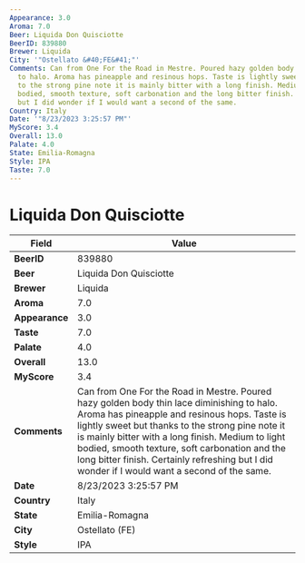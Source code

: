 ```yaml
---
Appearance: 3.0
Aroma: 7.0
Beer: Liquida Don Quisciotte
BeerID: 839880
Brewer: Liquida
City: '"Ostellato &#40;FE&#41;"'
Comments: Can from One For the Road in Mestre. Poured hazy golden body thin lace diminishing
  to halo. Aroma has pineapple and resinous hops. Taste is lightly sweet but thanks
  to the strong pine note it is mainly bitter with a long finish. Medium to light
  bodied, smooth texture, soft carbonation and the long bitter finish. Certainly refreshing
  but I did wonder if I would want a second of the same.
Country: Italy
Date: '"8/23/2023 3:25:57 PM"'
MyScore: 3.4
Overall: 13.0
Palate: 4.0
State: Emilia-Romagna
Style: IPA
Taste: 7.0
---
```


# Liquida Don Quisciotte

| Field         | Value |
|---------------|-------|
| **BeerID** | 839880 |
| **Beer** | Liquida Don Quisciotte |
| **Brewer** | Liquida |
| **Aroma** | 7.0 |
| **Appearance** | 3.0 |
| **Taste** | 7.0 |
| **Palate** | 4.0 |
| **Overall** | 13.0 |
| **MyScore** | 3.4 |
| **Comments** | Can from One For the Road in Mestre. Poured hazy golden body thin lace diminishing to halo. Aroma has pineapple and resinous hops. Taste is lightly sweet but thanks to the strong pine note it is mainly bitter with a long finish. Medium to light bodied, smooth texture, soft carbonation and the long bitter finish. Certainly refreshing but I did wonder if I would want a second of the same. |
| **Date** | 8/23/2023 3:25:57 PM |
| **Country** | Italy |
| **State** | Emilia-Romagna |
| **City** | Ostellato &#40;FE&#41; |
| **Style** | IPA |
